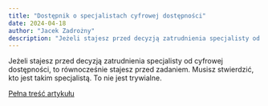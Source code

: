 ```yaml
---
title: "Dostępnik o specjalistach cyfrowej dostępności"
date: 2024-04-18
author: "Jacek Zadrożny"
description: "Jeżeli stajesz przed decyzją zatrudnienia specjalisty od cyfrowej dostępności, to równocześnie stajesz przed zadaniem. Musisz stwierdzić, kto jest takim specjalistą. To nie jest trywialne."
---
```


Jeżeli stajesz przed decyzją zatrudnienia specjalisty od cyfrowej dostępności, to równocześnie stajesz przed zadaniem. Musisz stwierdzić, kto jest takim specjalistą. To nie jest trywialne.

[Pełna treść artykułu](https://dostepnik.substack.com/p/dostepnik-o-specjalistach-cyfrowej)
